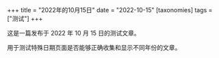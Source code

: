 +++
title = "2022年的10月15日"
date = "2022-10-15"
[taxonomies]
tags = ["测试"]
+++

这是一篇发布于 2022 年 10 月 15 日的测试文章。

用于测试特殊日期页面是否能够正确收集和显示不同年份的文章。


